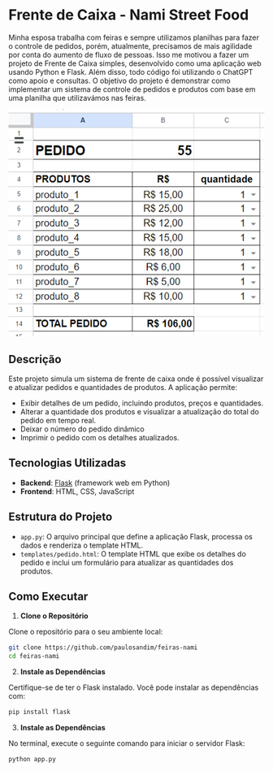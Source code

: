 # Frente de Caixa - Nami Street Food

Minha esposa trabalha com feiras e sempre utilizamos planilhas para fazer o controle de pedidos, porém, atualmente, precisamos de mais agilidade por conta do aumento de fluxo de pessoas. Isso me motivou a fazer um projeto de Frente de Caixa simples, desenvolvido como uma aplicação web usando Python e Flask. Além disso, todo código foi utilizando o ChatGPT como apoio e consultas. O objetivo do projeto é demonstrar como implementar um sistema de controle de pedidos e produtos com base em uma planilha que utilizavámos nas feiras.

![Exemplo de Planilha que usamos nas feiras](exemplo-planilha.png)

## Descrição

Este projeto simula um sistema de frente de caixa onde é possível visualizar e atualizar pedidos e quantidades de produtos. A aplicação permite:

- Exibir detalhes de um pedido, incluindo produtos, preços e quantidades.
- Alterar a quantidade dos produtos e visualizar a atualização do total do pedido em tempo real.
- Deixar o número do pedido dinâmico
- Imprimir o pedido com os detalhes atualizados.

## Tecnologias Utilizadas

- **Backend**: [Flask](https://flask.palletsprojects.com/) (framework web em Python)
- **Frontend**: HTML, CSS, JavaScript

## Estrutura do Projeto

- `app.py`: O arquivo principal que define a aplicação Flask, processa os dados e renderiza o template HTML.
- `templates/pedido.html`: O template HTML que exibe os detalhes do pedido e inclui um formulário para atualizar as quantidades dos produtos.

## Como Executar

1. **Clone o Repositório**

  Clone o repositório para o seu ambiente local:
  ```bash
  git clone https://github.com/paulosandim/feiras-nami
  cd feiras-nami
  ```

2. **Instale as Dependências**

  Certifique-se de ter o Flask instalado. Você pode instalar as dependências com:
  ```bash
  pip install flask
  ```

3. **Instale as Dependências**

  No terminal, execute o seguinte comando para iniciar o servidor Flask:
  ```bash
  python app.py
  ```
